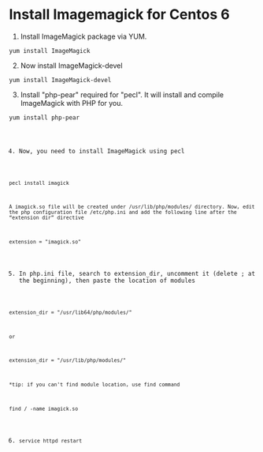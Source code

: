 # Install Imagemagick for Centos 6

1. Install ImageMagick package via YUM.
  
  <code>yum install ImageMagick</code>

2. Now install ImageMagick-devel
  
  <code>yum install ImageMagick-devel</code>

3. Install "php-pear" required for "pecl". It will install and compile ImageMagick with PHP for you.
  
  <code>yum install php-pear

4. Now, you need to install ImageMagick using pecl
  
 <code>pecl install imagick</code>

	A imagick.so file will be created under /usr/lib/php/modules/ directory. Now, edit the php configuration file /etc/php.ini and add the following line after the “extension_dir” directive
  
  <code>extension = "imagick.so"</code>
  
5. In php.ini file, search to extension_dir, uncomment it (delete ; at the beginning), then paste the location of modules
  
  <code>extension_dir = "/usr/lib64/php/modules/"</code>

	or 
  
  <code>extension_dir = "/usr/lib/php/modules/"</code>
  

	*tip: if you can't find module location, use find command
  
  <code>find / -name imagick.so</code>
  
6. <code>service httpd restart</code>
